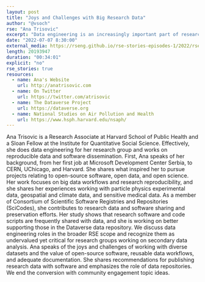 ```yaml
---
layout: post
title: "Joys and Challenges with Big Research Data"
author: "@vsoch"
rse: "Ana Trisovic"
excerpt: "Data engineering is an increasingly important part of research software engineering, and Ana tells us why."
date: "2022-07-07 8:30:00"
external_media: https://rseng.github.io/rse-stories-episodes-1/2022/rse-stories-anna-trisovic-episode-75.mp3
length: 20193947
duration: "00:34:01"
explicit: "no"
rse_stories: true
resources:
  - name: Ana's Website
    url: http://anatrisovic.com
  - name: On Twitter
    url: https://twitter.com/atrisovic
  - name: The Dataverse Project
    url: https://dataverse.org
  - name: National Studies on Air Pollution and Health
    url: https://www.hsph.harvard.edu/nsaph/
--- 
```


Ana Trisovic is a Research Associate at Harvard School of Public Health and a Sloan Fellow at the Institute for Quantitative Social Science. Effectively, she does data engineering for her research group and works on reproducible data and software dissemination. First, Ana speaks of her background, from her first job at Microsoft Development Center Serbia, to CERN, UChicago, and Harvard. She shares what inspired her to pursue projects relating to open-source software, open data, and open science. Her work focuses on big data workflows and research reproducibility, and she shares her experiences working with particle physics experimental data, geospatial and climate data, and sensitive medical data. As a member of Consortium of Scientific Software Registries and Repositories (SciCodes), she contributes to research data and software sharing and preservation efforts. Her study shows that research software and code scripts are frequently shared with data, and she is working on better supporting those in the Dataverse data repository. We discuss data engineering roles in the broader RSE scope and recognize them as undervalued yet critical for research groups working on secondary data analysis. Ana speaks of the joys and challenges of working with diverse datasets and the value of open-source software, reusable data workflows, and adequate documentation. She shares recommendations for publishing research data with software and emphasizes the role of data repositories. We end the conversion with community engagement topic ideas.
